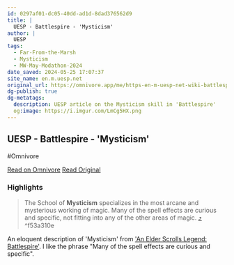 ```yaml
---
id: 0297af01-dc05-40dd-ad1d-8dad376562d9
title: |
  UESP - Battlespire - 'Mysticism'
author: |
  UESP
tags:
  - Far-From-the-Marsh
  - Mysticism
  - MW-May-Modathon-2024
date_saved: 2024-05-25 17:07:37
site_name: en.m.uesp.net
original_url: https://omnivore.app/me/https-en-m-uesp-net-wiki-battlespire-mysticism-18fae25a28a
dg-publish: true
dg-metatags:
  description: UESP article on the Mysticism skill in 'Battlespire'
  og:image: https://i.imgur.com/LmCg5HX.png
---
```


## UESP - Battlespire - 'Mysticism'
#Omnivore

[Read on Omnivore](https://omnivore.app/me/https-en-m-uesp-net-wiki-battlespire-mysticism-18fae25a28a)
[Read Original](https://en.m.uesp.net/wiki/Battlespire:Mysticism)

### Highlights

> The School of **Mysticism** specializes in the most arcane and mysterious working of magic. Many of the spell effects are curious and specific, not fitting into any of the other areas of magic. [⤴️](https://omnivore.app/me/https-en-m-uesp-net-wiki-battlespire-mysticism-18fae25a28a#f53a310e-b551-4e4c-befa-39a824e16074)  ^f53a310e

An eloquent description of 'Mysticism' from ['An Elder Scrolls Legend: Battlespire'](https://en.m.uesp.net/wiki/Battlespire:Battlespire). I like the phrase "Many of the spell effects are curious and specific".

